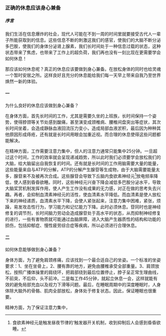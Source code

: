 ### 正确的休息应该身心兼备

##### 序言

我们生活在信息爆炸的社会，现代人可能在不到一周的时间里就要接受古代人一辈子所能获取到的信息。这些信息不断的刺激这我们的感官，使我们的大脑不断分泌多巴胺，使我们的身体分泌肾上腺素，我们长时间处于一种信息过载的状态，这种状态带来了焦虑，也带来了工作上的超负荷，我们再也没有一刻比现在更需要学会如何休息！

那应该如何休息呢？真正的休息应该要做到身心兼备。在放松身体的同时也给灵魂一个暂时安居之所。这样良好且充分的休息能给我们每一天早上带来自我乃至世界焕然一新的体验。

#### 一

为什么良好的休息应该做到身心兼备？

在身体方面，首先长时间的工作，尤其是需要久坐的上班族，长时间保持一个姿势，使得脖颈等关节处感到酸痛，甚至演变成颈椎病、腰椎间盘突出等症状，其次长时间坐着，会造成静脉血液回流压力变小，造成局部血液淤积，最后因为种种其他原因形成痔疮，还有就是长时间用眼会加重近视。而合理的休息使得这些问题都能解决。

在精神方面，工作需要注意力集中，但人的注意力通常只能集中25分钟。一旦超过这个时间，工作的效率就会呈现递减趋势，所以此时我们必须要学会放松我们的大脑，给大脑留出自我恢复的时间。还有就是长时间的工作用脑需要大量的能量，这些能量来自与ATP的分解，ATP的分解产生腺苷等生成物，由于大脑需要能量太多，腺苷来不及被再次合成。这些腺苷会导致下丘脑内食欲素神经元[^1]放电频率降低，使人感到昏昏欲睡。同时，这些神经元兴奋下降会减低多巴胺分泌水平，导致大脑奖赏机制发挥作用，使人产生工作没有成果的无力感，对正在做的思考失去兴趣。再者，会抑制血清素神经元的活性，使血清素水平降低。而血清素是使人放松下来的神经递质，血清素水平下降，会使人紧张起来，注意力集中困难，紧张，烦躁，易发攻击性行为，学习能力和记忆能力下降。此时必须休息。苷同时也是神经修复的调节剂，长时间脑力劳动会造成腺苷处于高水平的状态，从而抑制神经修复的进行，一些有害物质就可能通过血脑屏障，进入大脑产生器质性的结构和功能的损伤，包括抑郁症、慢性疲劳综合症等疾病，所以必须进行合理休息。

#### 二

如何休息能够做到身心兼备？

身体方面，为了避免肩颈疼痛，应该找到一个最合适自己的坐姿。一个标准的坐姿要求：1、坐在坐骨上，2、腰有靠的地方，避免由腰椎承受全部重量。3、肩颈放松，按照广播体操里的肩绕环，把肩部绕到最后位置停止，脖子呈正常生理曲线，不前突，不后仰，头不前冲。二是每工作45分钟，就起立休息一会，这样就能有效的避免局部充血以及视力下滑等问题。最后，在睡眠周期中的深度睡眠时，人身体除大脑外的骨骼、肌肉全部放松，身体处于修复状态。因此，保证睡眠也很重要。

精神方面，为了保证注意力集中，



[^1]: 食欲素神经元是触发昼夜节律的‘触发器开关机制，收到抑制后人会感到昏昏欲睡。

